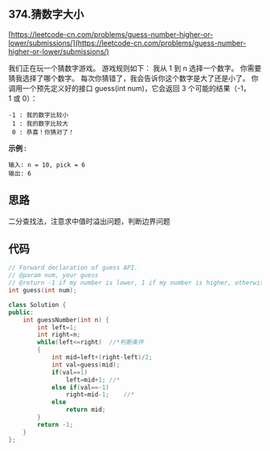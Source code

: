 ## 374.猜数字大小
[https://leetcode-cn.com/problems/guess-number-higher-or-lower/submissions/](https://leetcode-cn.com/problems/guess-number-higher-or-lower/submissions/)

我们正在玩一个猜数字游戏。 游戏规则如下：
我从 1 到 n 选择一个数字。 你需要猜我选择了哪个数字。
每次你猜错了，我会告诉你这个数字是大了还是小了。
你调用一个预先定义好的接口 guess(int num)，它会返回 3 个可能的结果（-1，1 或 0）：
```
-1 : 我的数字比较小
 1 : 我的数字比较大
 0 : 恭喜！你猜对了！
 ```
**示例 :**
```
输入: n = 10, pick = 6
输出: 6
```

## 思路
  二分查找法，注意求中值时溢出问题，判断边界问题
  
## 代码
```C++
// Forward declaration of guess API.
// @param num, your guess
// @return -1 if my number is lower, 1 if my number is higher, otherwise return 0
int guess(int num);

class Solution {
public:
    int guessNumber(int n) {
        int left=1;
        int right=n;
        while(left<=right)  //*判断条件
        {
            int mid=left+(right-left)/2;
            int val=guess(mid);
            if(val==1)
                left=mid+1; //*
            else if(val==-1)
                right=mid-1;    //*
            else
                return mid;
        }
        return -1;    
    }
};
```
